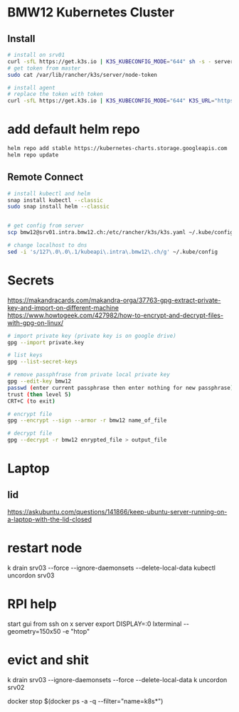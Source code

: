 # BMW12 Kubernetes Cluster


## Install
```bash
# install on srv01
curl -sfL https://get.k3s.io | K3S_KUBECONFIG_MODE="644" sh -s - server --disable servicelb --disable traefik --no-deploy traefik --no-deploy servicelb --docker
# get token from master
sudo cat /var/lib/rancher/k3s/server/node-token  

# install agent 
# replace the token with token
curl -sfL https://get.k3s.io | K3S_KUBECONFIG_MODE="644" K3S_URL="https://kubeapi.intra.bmw12.ch:6443" K3S_TOKEN="the_token" sh -s - --docker
```

# add default helm repo
```bash
helm repo add stable https://kubernetes-charts.storage.googleapis.com
helm repo update
```

## Remote Connect
```bash
# install kubectl and helm
snap install kubectl --classic 
sudo snap install helm --classic


# get config from server
scp bmw12@srv01.intra.bmw12.ch:/etc/rancher/k3s/k3s.yaml ~/.kube/config

# change localhost to dns
sed -i 's/127\.0\.0\.1/kubeapi\.intra\.bmw12\.ch/g' ~/.kube/config
```

# Secrets
https://makandracards.com/makandra-orga/37763-gpg-extract-private-key-and-import-on-different-machine
https://www.howtogeek.com/427982/how-to-encrypt-and-decrypt-files-with-gpg-on-linux/

```bash
# import private key (private key is on google drive)
gpg --import private.key

# list keys
gpg --list-secret-keys

# remove passphfrase from private local private key
gpg --edit-key bmw12
passwd (enter current passphrase then enter nothing for new passphrase)
trust (then level 5)
CRT+C (to exit)

# encrypt file
gpg --encrypt --sign --armor -r bmw12 name_of_file

# decrypt file
gpg --decrypt -r bmw12 enrypted_file > output_file

```

# Laptop
## lid
https://askubuntu.com/questions/141866/keep-ubuntu-server-running-on-a-laptop-with-the-lid-closed

# restart node
k drain srv03 --force --ignore-daemonsets --delete-local-data
kubectl uncordon srv03

# RPI help

start gui from ssh on x server
export DISPLAY=:0
lxterminal --geometry=150x50 -e "htop"



# evict and shit

k drain srv03 --ignore-daemonsets --force --delete-local-data
k uncordon srv02 



docker stop $(docker ps -a -q --filter="name=k8s*")
